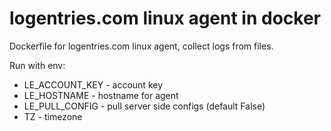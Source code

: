 # logentries.com linux agent in docker
Dockerfile for logentries.com linux agent, collect logs from files.

Run with env: 
* LE_ACCOUNT_KEY - account key
* LE_HOSTNAME - hostname for agent
* LE_PULL_CONFIG - pull server side configs (default False)
* TZ - timezone
